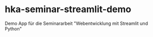 # hka-seminar-streamlit-demo
Demo App für die Seminararbeit "Webentwicklung mit Streamlit und Python"
